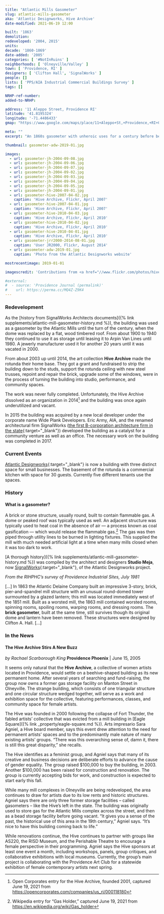 ```yaml
---
title: "Atlantic Mills Gasometer"
slug: atlantic-mills-gasometer
aka: 'Atlantic Designworks, Hive Archive'
date-modified: 2021-06-19 12:00

built: '1863'
demolition:
redeveloped: '2004, 2015'
units:
decade: '1860-1869'
date-added: '2005'
categories: [ '#NotInRuins' ]
neighborhoods: [ 'Olneyville/Valley' ]
town: [ 'Providence, RI' ]
designers: [ 'Clifton Hall', 'SignalWorks' ]
people: []
lists: [ 'PPS/AIA Industrial Commercial Buildings Survey' ]
tags: []

NRHP-ref-number:
added-to-NRHP:

address: '11 Aleppo Street, Providence RI'
latitude: '41.8195324'
longitude: '-71.4486433'
gmap: "https://www.google.com/maps/place/11+Aleppo+St,+Providence,+RI+02909/@41.8195324,-71.4486433,17z"

meta: ""
excerpt: "An 1860s gasometer with unheroic uses for a century before being reborn as small business and community space"

thumbnail: gasometer-adw-2019-01.jpg

images:
  - url: gasometer-jh-2004-09-08.jpg
  - url: gasometer-jh-2004-09-06.jpg
  - url: gasometer-jh-2004-09-07.jpg
  - url: gasometer-jh-2004-09-02.jpg
  - url: gasometer-jh-2004-09-03.jpg
  - url: gasometer-jh-2004-09-04.jpg
  - url: gasometer-jh-2004-09-05.jpg
  - url: gasometer-jh-2004-09-01.jpg
  - url: gasometer-hive-2007-04-02.jpg
    caption: 'Hive Archive, Flickr, April 2007'
  - url: gasometer-hive-2007-04-01.jpg
    caption: 'Hive Archive, Flickr, April 2007'
  - url: gasometer-hive-2010-04-03.jpg
    caption: 'Hive Archive, Flickr, April 2010'
  - url: gasometer-hive-2010-04-02.jpg
    caption: 'Hive Archive, Flickr, April 2010'
  - url: gasometer-hive-2010-04-01.jpg
    caption: 'Hive Archive, Flickr, April 2010'
  - url: gasometer-jrr2000-2014-08-01.jpg
    caption: 'User JR2000, Flickr, August 2014'
  - url: gasometer-adw-2019-01.jpg
    caption: 'Photo from the Atlantic Designworks website'

mostrecentimage: 2019-01-01

imagescredit: 'Contributions from <a href="//www.flickr.com/photos/hivearchive/" target="_blank">Hive Archive on Flickr</a>, <a href="//www.flickr.com/photos/78348039@N03/20454461263/" target="_blank">User JR2000 on Flickr</a>, and the <a href="//www.atlanticdesign.works" target="_blank">Atlantic Designworks website</a>'

#external:
#  - source: 'Providence Journal (permalink)'
#    url: https://perma.cc/MQ4Z-Z9K4
---
```


### Redevelopment

As the [history from SignalWorks Architects documents]({% link supplements/atlantic-mill-gasometer-history.md %}), the building was used as a gasometer by the Atlantic Mills until the turn of the century, when the dome was replaced by a flat, wood timbered roof. From about 1900 to 1940 they continued to use it as storage until leasing it to Arpin Van Lines until 1980. A jewerly manufacturer used it for another 20 years until it was vacated in 2000.

From about 2003 up until 2014, the art collection **Hive Archive** made the rotunda their home base. They got a grant and fundraised to strip the building down to the studs, support the rotunda ceiling with new steel trusses, repoint and repair the brick, upgrade some of the windows, were in the process of turning the building into studio, performance, and community spaces.

The work was never fully completed. Unfortunately, the Hive Archive dissolved as an organization in 2014[^1] and the building was once again underutilized and vacant.

[^1]: Open Corporates entry for the Hive Archive, founded 2001, captured June 19, 2021 from https://opencorporates.com/companies/us_ri/000118180

In 2015 the building was acquired by a new local developer under the corporate name Wide Plank Developers. Eric Army, AIA, and the renamed architectural firm SignalWorks ([the first B-corporation architecture firm in the state](//www.signalworksarchitecture.com/bcorp/){:target="_blank"}) developed the building as a catalyst for a community venture as well as an office. The necessary work on the building was completed in 2017.


### Current Events

[Atlantic Designworks](//www.atlanticdesign.works){:target="_blank"} is now a building with three distinct space for small businesses. The basement of the rotunda is a commercial kitchen with space for 30 guests. Currently five different tenants use the spaces.

### History

#### What is a gasometer?

A brick or stone structure, usually round, built to contain flammable gas. A dome or peaked roof was typically used as well. An adjacent structure was typically used to heat coal in the absence of air — a process known as coal gasification — which would release the flammable gas.[^2] The gas was then piped through utility lines to be burned in lighting fixtures. This supplied the mill with much needed artificial light at a time when many mills closed when it was too dark to work.

[^2]: Wikipedia entry for “Gas Holder,” captured June 19, 2021 from https://en.wikipedia.org/wiki/Gas_holder

[A thorough history]({% link supplements/atlantic-mill-gasometer-history.md %}) was compiled by the architect and designers **Studio Meja**, now [SignalWorks](//www.signalworksarchitecture.com){:target="_blank"}, of the Atlantic Designworks project.


_From the RIHPHC’s survey of Providence Industrial Sites, July 1981_

[…] In 1863 the Atlantic Delaine Company built an impressive 3-story, brick, pier-and-spandrel mill structure with an unusual round-domed tower surmounted by a glazed lantern; this mill was located immediately west of the 1851 mill. Built as a worsted mill, the 1863 mill contained worsted rooms, spinning rooms, spoiling rooms, warping rooms, and dressing rooms. The **brick gasometer**, built at the same time, still survives though its original dome and lantern have been removed. These structures were designed by Clifton A. Hall. […]


### In the News

#### The Hive Archive Stirs A New Buzz

_by Rachael Scarborough King_
**Providence Phoenix** | June 15, 2005

It seems only natural that the **Hive Archive**, a collective of women artists located in Providence, would settle on a beehive-shaped building as its new permanent home. After several years of searching and fund-raising, the group now owns a former gas storage facility on Manton Street in Olneyville. The strange building, which consists of one triangular structure and one circular structure wedged together, will serve as a work and exhibition space for the collective, featuring performances, classes, and community space for female artists.

The Hive was founded in 2000 following the collapse of Fort Thunder, the fabled artists’ collective that was evicted from a mill building in [Eagle Square]({% link _property/eagle-square.md %}). Arts impresario Sara Agniel, a Hive board member, says this event drew attention to the need for permanent artists’ spaces and to the predominantly male nature of many existing artists’ groups. “There was this overarching sense of, damn it, there is still this great disparity,” she recalls.

The Hive identifies as a feminist group, and Agniel says that many of its creative and business decisions are deliberate efforts to advance the cause of gender equality. The group raised $100,000 to buy the building, in 2003. Another $100,000 has been raised for construction and renovation. The group is currently accepting bids for work, and construction is expected to start early this fall.

While many mill complexes in Olneyville are being redeveloped, the area continues to draw for artists due to its low rents and historic structures. Agniel says there are only three former storage facilities – called gasometers – like the Hive’s left in the state. The building was originally used to store gas for the Atlantic Mills complex across the street, and then as a bead storage facility before going vacant. “It gives you a sense of the past, the historical use of this area in the 19th century,” Agniel says. “It’s nice to have this building coming back to life.”

While renovations continue, the Hive continues to partner with groups like AS220, the RISD Museum, and the Perishable Theatre to encourage a female perspective in their programming. Agniel says the Hive sponsors at least one event a month, including workshops, panels, group critiques, and collaborative exhibitions with local museums. Currently, the group’s main project is collaborating with the Providence Art Club for a statewide exhibition of female contemporary artists next spring.
